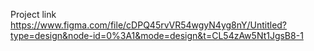 Project link https://www.figma.com/file/cDPQ45rvVR54wgyN4yg8nY/Untitled?type=design&node-id=0%3A1&mode=design&t=CL54zAw5Nt1JgsB8-1
